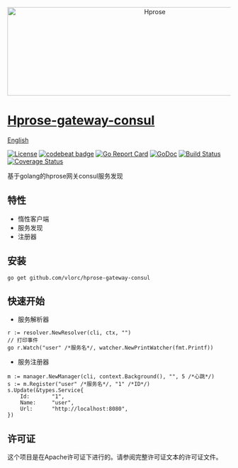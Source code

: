 <p align="center"><img src="http://hprose.com/banner.@2x.png" alt="Hprose" title="Hprose" width="650" height="200" /></p>

# [Hprose-gateway-consul](https://github.com/vlorc/hprose-gateway-consul)
[English](https://github.com/vlorc/hprose-gateway-consul/blob/master/README.md)

[![License](https://img.shields.io/:license-apache-blue.svg)](https://opensource.org/licenses/Apache-2.0)
[![codebeat badge](https://codebeat.co/badges/c41b426c-4121-4dc8-99c2-f1b60574be64)](https://codebeat.co/projects/github-com-vlorc-hprose-gateway-consul-master)
[![Go Report Card](https://goreportcard.com/badge/github.com/vlorc/hprose-gateway-consul)](https://goreportcard.com/report/github.com/vlorc/hprose-gateway-consul)
[![GoDoc](https://godoc.org/github.com/vlorc/hprose-gateway-consul?status.svg)](https://godoc.org/github.com/vlorc/hprose-gateway-consul)
[![Build Status](https://travis-ci.org/vlorc/hprose-gateway-consul.svg?branch=master)](https://travis-ci.org/vlorc/hprose-gateway-consul?branch=master)
[![Coverage Status](https://coveralls.io/repos/github/vlorc/hprose-gateway-consul/badge.svg?branch=master)](https://coveralls.io/github/vlorc/hprose-gateway-consul?branch=master)

基于golang的hprose网关consul服务发现

## 特性
+ 惰性客户端
+ 服务发现
+ 注册器

## 安装
	go get github.com/vlorc/hprose-gateway-consul

## 快速开始

* 服务解析器
```golang
r := resolver.NewResolver(cli, ctx, "")
// 打印事件
go r.Watch("user" /*服务名*/, watcher.NewPrintWatcher(fmt.Printf))
```

* 服务注册器
```golang
m := manager.NewManager(cli, context.Background(), "", 5 /*心跳*/)
s := m.Register("user" /*服务名*/, "1" /*ID*/)
s.Update(&types.Service{
	Id:       "1",
	Name:     "user",
	Url:      "http://localhost:8080",
})
```

## 许可证
这个项目是在Apache许可证下进行的。请参阅完整许可证文本的许可证文件。
